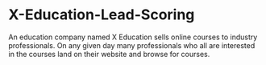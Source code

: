 # X-Education-Lead-Scoring
An education company named X Education sells online courses to industry professionals. On any given day many professionals who all are interested in the courses land on their website and browse for courses. 
